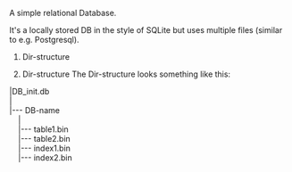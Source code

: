 A simple relational Database. 

It's a locally stored DB in the style of SQLite but uses multiple files (similar to e.g. Postgresql). 

1. Dir-structure


1. Dir-structure
The Dir-structure looks something like this: 

|DB_init.db<br />
|<br />
|--- DB-name<br />
&nbsp;&nbsp;&nbsp;&nbsp;|<br />
&nbsp;&nbsp;&nbsp;&nbsp;|--- table1.bin<br />
&nbsp;&nbsp;&nbsp;&nbsp;|--- table2.bin<br />
&nbsp;&nbsp;&nbsp;&nbsp;|--- index1.bin<br />
&nbsp;&nbsp;&nbsp;&nbsp;|--- index2.bin<br />


